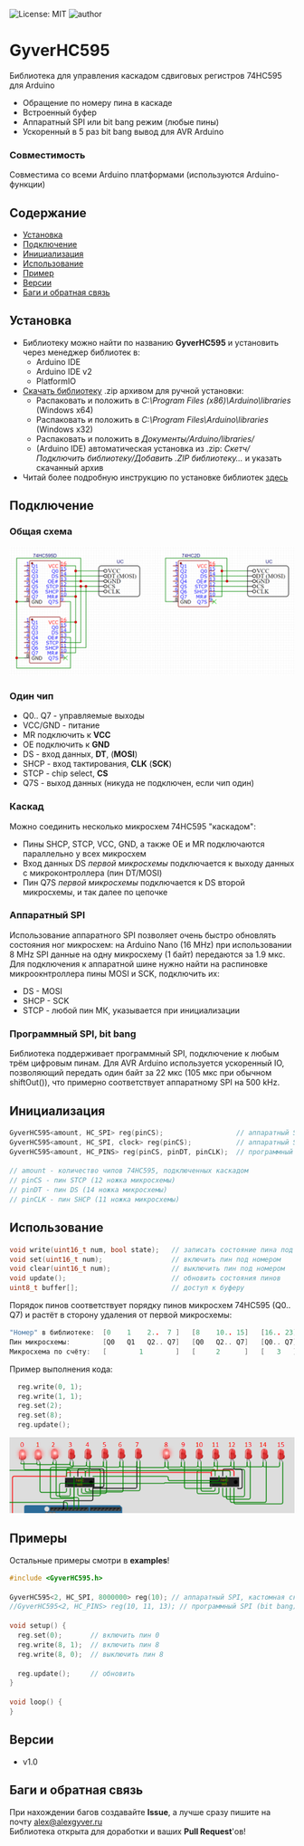 ![License: MIT](https://img.shields.io/badge/License-MIT-green.svg)
![author](https://img.shields.io/badge/author-AlexGyver-informational.svg)
# GyverHC595
Библиотека для управления каскадом сдвиговых регистров 74HC595 для Arduino
- Обращение по номеру пина в каскаде
- Встроенный буфер
- Аппаратный SPI или bit bang режим (любые пины)
- Ускоренный в 5 раз bit bang вывод для AVR Arduino

### Совместимость
Совместима со всеми Arduino платформами (используются Arduino-функции)

## Содержание
- [Установка](#install)
- [Подключение](#wiring)
- [Инициализация](#init)
- [Использование](#usage)
- [Пример](#example)
- [Версии](#versions)
- [Баги и обратная связь](#feedback)

<a id="install"></a>
## Установка
- Библиотеку можно найти по названию **GyverHC595** и установить через менеджер библиотек в:
    - Arduino IDE
    - Arduino IDE v2
    - PlatformIO
- [Скачать библиотеку](https://github.com/GyverLibs/GyverHC595/archive/refs/heads/main.zip) .zip архивом для ручной установки:
    - Распаковать и положить в *C:\Program Files (x86)\Arduino\libraries* (Windows x64)
    - Распаковать и положить в *C:\Program Files\Arduino\libraries* (Windows x32)
    - Распаковать и положить в *Документы/Arduino/libraries/*
    - (Arduino IDE) автоматическая установка из .zip: *Скетч/Подключить библиотеку/Добавить .ZIP библиотеку…* и указать скачанный архив
- Читай более подробную инструкцию по установке библиотек [здесь](https://alexgyver.ru/arduino-first/#%D0%A3%D1%81%D1%82%D0%B0%D0%BD%D0%BE%D0%B2%D0%BA%D0%B0_%D0%B1%D0%B8%D0%B1%D0%BB%D0%B8%D0%BE%D1%82%D0%B5%D0%BA)

<a id="wiring"></a>
## Подключение
### Общая схема
![scheme](/doc/scheme.png)

### Один чип
- Q0.. Q7 - управляемые выходы
- VCC/GND - питание
- MR подключить к **VCC**
- OE подключить к **GND**
- DS - вход данных, **DT**, (**MOSI**)
- SHCP - вход тактирования, **CLK** (**SCK**)
- STCP - chip select, **CS**
- Q7S - выход данных (никуда не подключен, если чип один)

### Каскад
Можно соединить несколько микросхем 74HC595 "каскадом":
- Пины SHCP, STCP, VCC, GND, а также OE и MR подключаются параллельно у всех микросхем
- Вход данных DS *первой микросхемы* подключается к выходу данных с микроконтроллера (пин DT/MOSI)
- Пин Q7S *первой микросхемы* подключается к DS второй микросхемы, и так далее по цепочке

### Аппаратный SPI
Использование аппаратного SPI позволяет очень быстро обновлять состояния ног микросхем: 
на Arduino Nano (16 MHz) при использовании 8 MHz SPI данные на одну микросхему (1 байт) передаются за 1.9 мкс.  
Для подключения к аппаратной шине нужно найти на распиновке микроокнтроллера пины MOSI и SCK, подключить их:
- DS - MOSI
- SHCP - SCK
- STCP - любой пин МК, указывается при инициализации

### Программный SPI, bit bang
Библиотека поддерживает программный SPI, подключение к любым трём цифровым пинам. Для AVR Arduino 
используется ускоренный IO, позволяющий передать один байт за 22 мкс (105 мкс при обычном shiftOut()), 
что примерно соответствует аппаратному SPI на 500 kHz.

<a id="init"></a>
## Инициализация
```cpp
GyverHC595<amount, HC_SPI> reg(pinCS);                  // аппаратный SPI, скорость 4MHz (по умолч.)
GyverHC595<amount, HC_SPI, clock> reg(pinCS);           // аппаратный SPI, кастомная скорость
GyverHC595<amount, HC_PINS> reg(pinCS, pinDT, pinCLK);  // программный SPI (bit bang)

// amount - количество чипов 74HC595, подключенных каскадом
// pinCS - пин STCP (12 ножка микросхемы)
// pinDT - пин DS (14 ножка микросхемы)
// pinCLK - пин SHCP (11 ножка микросхемы)
```

<a id="usage"></a>
## Использование
```cpp
void write(uint16_t num, bool state);   // записать состояние пина под номером
void set(uint16_t num);                 // включить пин под номером
void clear(uint16_t num);               // выключить пин под номером
void update();                          // обновить состояния пинов
uint8_t buffer[];                       // доступ к буферу
```
Порядок пинов соответствует порядку пинов микросхем 74HC595 (Q0.. Q7) и растёт в сторону удаления от первой микросхемы:  
```cpp
"Номер" в библиотеке:  [0    1    2..  7 ]   [8    10.. 15]   [16.. 23]
Пин микросхемы:        [Q0   Q1   Q2.. Q7]   [Q0   Q2.. Q7]   [Q0.. Q7]
Микросхема по счёту:   [        1        ]   [     2      ]   [   3   ]
```

Пример выполнения кода:
```cpp
  reg.write(0, 1);
  reg.write(1, 1);
  reg.set(2);
  reg.set(8);
  reg.update();
```
![scheme](/doc/examp.png)

<a id="example"></a>
## Примеры
Остальные примеры смотри в **examples**!
```cpp
#include <GyverHC595.h>

GyverHC595<2, HC_SPI, 8000000> reg(10); // аппаратный SPI, кастомная скорость
//GyverHC595<2, HC_PINS> reg(10, 11, 13); // программный SPI (bit bang)

void setup() {
  reg.set(0);       // включить пин 0
  reg.write(8, 1);  // включить пин 8
  reg.write(8, 0);  // выключить пин 8
  
  reg.update();     // обновить
}

void loop() {
}
```

<a id="versions"></a>
## Версии
- v1.0

<a id="feedback"></a>
## Баги и обратная связь
При нахождении багов создавайте **Issue**, а лучше сразу пишите на почту [alex@alexgyver.ru](mailto:alex@alexgyver.ru)  
Библиотека открыта для доработки и ваших **Pull Request**'ов!
